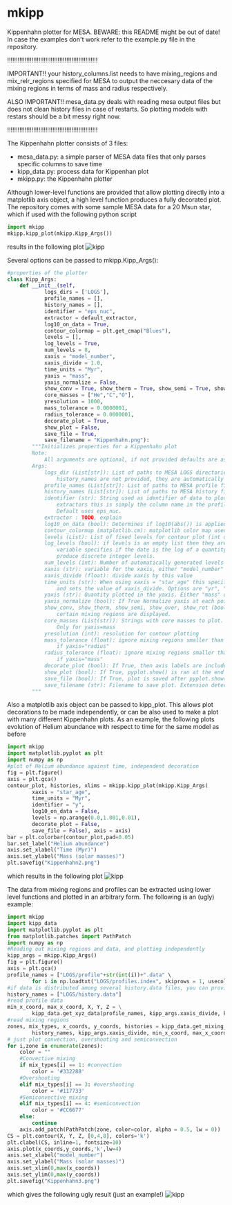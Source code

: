# mkipp
Kippenhahn plotter for MESA. BEWARE: this README might be out of date! In case the examples don't work refer to the example.py file in the repository.

!!!!!!!!!!!!!!!!!!!!!!!!!!!!!!!!!!!!!!!!!!!!!!!!!!!!

IMPORTANT!! your history_columns.list needs to have mixing_regions and mix_relr_regions specified for MESA to output the neccesary data of the mixing regions in terms of mass and radius respectively.

ALSO IMPORTANT!! mesa_data.py deals with reading mesa output files but does not clean history files in case of restarts. So plotting models with restars should be a bit messy right now.

!!!!!!!!!!!!!!!!!!!!!!!!!!!!!!!!!!!!!!!!!!!!!!!!!!!!

The Kippenhahn plotter consists of 3 files:
- mesa_data.py: a simple parser of MESA data files that only parses specific columns to save time
- kipp_data.py: process data for Kippenhan plot
- mkipp.py: the Kippenhahn plotter
 
Although lower-level functions are provided that allow plotting directly into a matplotlib axis object, a high level function produces a fully decorated plot. The repository comes with some sample MESA data for a 20 Msun star, which if used with the following python script
```python
import mkipp
mkipp.kipp_plot(mkipp.Kipp_Args())
```
results in the following plot
![kipp](Kippenhahn.png)

Several options can be passed to mkipp.Kipp_Args():
```python
#properties of the plotter
class Kipp_Args:
    def __init__(self,
            logs_dirs = ['LOGS'],
            profile_names = [],
            history_names = [],
            identifier = "eps_nuc",
            extractor = default_extractor,
            log10_on_data = True,
            contour_colormap = plt.get_cmap("Blues"),
            levels = [],
            log_levels = True,
            num_levels = 8,
            xaxis = "model_number",
            xaxis_divide = 1.0,
            time_units = "Myr",
            yaxis = "mass",
            yaxis_normalize = False,
            show_conv = True, show_therm = True, show_semi = True, show_over = True, show_rot = False,
            core_masses = ["He","C","O"],
            yresolution = 1000,
            mass_tolerance = 0.0000001,
            radius_tolerance = 0.0000001,
            decorate_plot = True,
            show_plot = False,
            save_file = True,
            save_filename = "Kippenhahn.png"):
        """Initializes properties for a Kippenhahn plot
        Note:
            All arguments are optional, if not provided defaults are assigned
        Args:
            logs_dir (List[str]): List of paths to MESA LOGS directories. If profile_names and
                history_names are not provided, they are automatically generated from logs_dir.
            profile_names (List[str]): List of paths to MESA profile files.
            history_names (List[str]): List of paths to MESA history files.
            identifier (str): String used as identifier of data to plot. If not using any custom
                extractors this is simply the column name in the profile file that will be extracted.
                Default uses eps_nuc.
            extractor : TODO, explain
            log10_on_data (bool): Determines if log10(abs()) is applied to profile data
            contour_colormap (matplotlib.cm): matplotlib color map used to plot contours
            levels (List): List of fixed levels for contour plot (int or float)
            log_levels (bool): if levels is an empty list then they are auto-generated. This
                variable specifies if the date is the log of a quantity or not, in order to
                produce discrete integer levels.
            num_levels (int): Number of automatically generated levels
            xaxis (str): variable for the xaxis, either "model_number" or "star_age"
            xaxis_divide (float): divide xaxis by this value
            time_units (str): When using xaxis = "star_age" this specifies the unit of time
                and sets the value of xaxis_divide. Options are "yr", "Myr" and "Gyr"
            yaxis (str): Quantity plotted in the yaxis. Either "mass" or "radius"
            yaxis_normalize (bool): If True Normalize yaxis at each point using total mass/total radius
            show_conv, show_therm, show_semi, show_over, show_rot (bool): Specifies whether or
                certain mixing regions are displayed.
            core_masses (List(str)): Strings with core masses to plot. Options are "He", "C" and "O".
                Only for yaxis=mass
            yresolution (int): resolution for contour plotting
            mass_tolerance (float): ignore mixing regions smaller than this in solar masses. Ignored
                if yaxis="radius"
            radius_tolerance (float): ignore mixing regions smaller than this in solar radii. Ignored
                if yaxis="mass"
            decorate_plot (bool): If True, then axis labels are included.
            show_plot (bool): If True, pyplot.show() is ran at the end
            save_file (bool): If True, plot is saved after pyplot.show()
            save_filename (str): Filename to save plot. Extension determines filetype.
        """
```

Also a matplotlib axis object can be passed to kipp_plot. This allows plot decorations to be made independently, or can be also used to make a plot with many different Kippenhahn plots. As an example, the following plots evolution of Helium abundance with respect to time for the same model as before
```python
import mkipp
import matplotlib.pyplot as plt
import numpy as np
#plot of Helium abundance against time, independent decoration
fig = plt.figure()
axis = plt.gca()
contour_plot, histories, xlims = mkipp.kipp_plot(mkipp.Kipp_Args(
        xaxis = "star_age",
        time_units = "Myr",
        identifier = "y",
        log10_on_data = False,
        levels = np.arange(0.0,1.001,0.01),
        decorate_plot = False,
        save_file = False), axis = axis)
bar = plt.colorbar(contour_plot,pad=0.05)
bar.set_label("Helium abundance")
axis.set_xlabel("Time (Myr)")
axis.set_ylabel("Mass (solar masses)")
plt.savefig("Kippenhahn2.png")
```
which results in the following plot
![kipp](Kippenhahn2.png)

The data from mixing regions and profiles can be extracted using lower level functions and plotted in an arbitrary form. The following is an (ugly) example:

```python
import mkipp
import kipp_data
import matplotlib.pyplot as plt
from matplotlib.patches import PathPatch
import numpy as np
#Reading out mixing regions and data, and plotting independently
kipp_args = mkipp.Kipp_Args()
fig = plt.figure()
axis = plt.gca()
profile_names = ["LOGS/profile"+str(int(i))+".data" \
        for i in np.loadtxt("LOGS/profiles.index", skiprows = 1, usecols = (2,))]
#if data is distributed among several history.data files, you can provide them
history_names = ["LOGS/history.data"]
#read profile data
min_x_coord, max_x_coord, X, Y, Z = \
        kipp_data.get_xyz_data(profile_names, kipp_args.xaxis_divide, kipp_args)
#read mixing regions 
zones, mix_types, x_coords, y_coords, histories = kipp_data.get_mixing_zones(\
        history_names, kipp_args.xaxis_divide, min_x_coord, max_x_coord, kipp_args)
# just plot convection, overshooting and semiconvection
for i,zone in enumerate(zones):
    color = ""
    #Convective mixing
    if mix_types[i] == 1: #convection
        color = '#332288'
    #Overshooting 
    elif mix_types[i] == 3: #overshooting
        color = '#117733'
    #Semiconvective mixing
    elif mix_types[i] == 4: #semiconvection
        color = '#CC6677'
    else:
        continue
    axis.add_patch(PathPatch(zone, color=color, alpha = 0.5, lw = 0))
CS = plt.contour(X, Y, Z, [0,4,8], colors='k')
plt.clabel(CS, inline=1, fontsize=10)
axis.plot(x_coords,y_coords,'k',lw=4)
axis.set_xlabel("model_number")
axis.set_ylabel("Mass (solar masses)")
axis.set_xlim(0,max(x_coords))
axis.set_ylim(0,max(y_coords))
plt.savefig("Kippenhahn3.png")
```
which gives the following ugly result (just an example!)
![kipp](Kippenhahn3.png)
